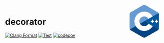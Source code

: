 <img align="right" width="96px" src="./assets/1200px_cpp_logo.svg.png">

# decorator

[![Clang Format](https://github.com/Dup4/decorator/workflows/Clang%20Format/badge.svg)](https://github.com/Dup4/decorator-cpp/actions/workflows/clang_format.yml)
[![Test](https://github.com/Dup4/decorator/workflows/Test/badge.svg)](https://github.com/Dup4/decorator-cpp/actions/workflows/test.yml)
[![codecov](https://codecov.io/gh/Dup4/decorator/branch/main/graph/badge.svg)](https://codecov.io/gh/Dup4/decorator)
